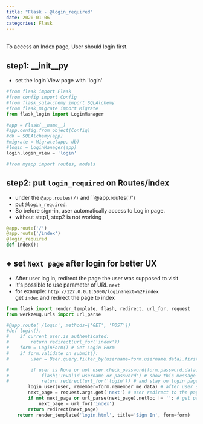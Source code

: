 ```yaml
---
title: "Flask - @login_required"
date: 2020-01-06
categories: Flask
---
```


<br>
To access an Index page, User should login first.

<br>

## step1: __init__py
- set the login View page with 'login'

```Python
#from flask import Flask
#from config import Config
#from flask_sqlalchemy import SQLAlchemy
#from flask_migrate import Migrate
from flask_login import LoginManager

#app = Flask(__name__)
#app.config.from_object(Config)
#db = SQLAlchemy(app)
#migrate = Migrate(app, db)
#login = LoginManager(app)
login.login_view = 'login'

#from myapp import routes, models
```

## step2: put ``login_required`` on Routes/index

- under the ``@app.routes(/)`` and ``@app.routes('/')<br>
- put ``@login_required``.
- So before sign-in, user automatically access to Log in page.
- without step1, step2 is not working


```python
@app.route('/')
@app.route('/index')
@login_required
def index():
```


## + set `Next page` after login for better UX

- After user log in, redirect the page the user was supposed to visit
- It's possible to use parameter of URL ``next``
- for example: ``http://127.0.0.1:5000/login?next=%2Findex``<br>
get ``index`` and redirect the page to index

```python
from flask import render_template, flash, redirect, url_for, request
from werkzeug.urls import url_parse

#@app.route('/login', methods=['GET', 'POST'])
#def login():
#    if current_user.is_authenticated:
#        return redirect(url_for('index'))
#    form = LoginForm() # Get Login Form
#    if form.validate_on_submit():
#        user = User.query.filter_by(username=form.username.data).first() # get a user instance match with username#

#        if user is None or not user.check_password(form.password.data):  # is username is incorrect or password is wrong
#            flash('Invalid username or password') # show this message on the page
#            return redirect(url_for('login')) # and stay on login page
        login_user(user, remember=form.remember_me.data) # after user success to log in
        next_page = request.args.get('next') # user redirect to the page who is supposed to visit
        if not next_page or url_parse(next_page).netloc != '': # get parameter of URL
            next_page = url_for('index')
        return redirect(next_page)
    return render_template('login.html', title='Sign In', form=form)
```

